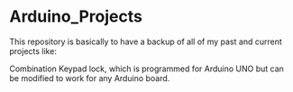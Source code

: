 # Arduino_Projects
This repository is basically to have a backup of all of my past and current projects like:

Combination Keypad lock, which is programmed for Arduino UNO but can be modified to work for any Arduino board.


